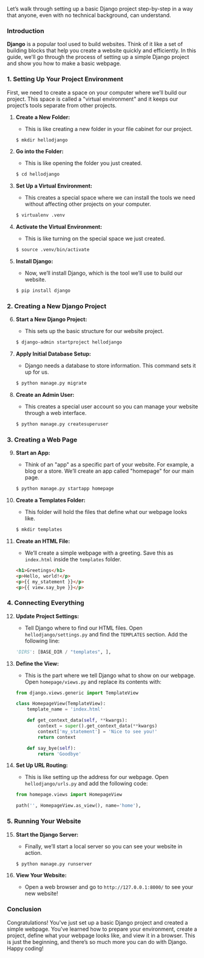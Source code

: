 Let’s walk through setting up a basic Django project step-by-step in a way that anyone, even with no technical background, can understand.

### Introduction

**Django** is a popular tool used to build websites. Think of it like a set of building blocks that help you create a website quickly and efficiently. In this guide, we'll go through the process of setting up a simple Django project and show you how to make a basic webpage.

### 1. Setting Up Your Project Environment

First, we need to create a space on your computer where we’ll build our project. This space is called a "virtual environment" and it keeps our project’s tools separate from other projects. 

1. **Create a New Folder:**
   - This is like creating a new folder in your file cabinet for our project.
   ```bash
   $ mkdir hellodjango
   ```

2. **Go into the Folder:**
   - This is like opening the folder you just created.
   ```bash
   $ cd hellodjango
   ```

3. **Set Up a Virtual Environment:**
   - This creates a special space where we can install the tools we need without affecting other projects on your computer.
   ```bash
   $ virtualenv .venv
   ```

4. **Activate the Virtual Environment:**
   - This is like turning on the special space we just created.
   ```bash
   $ source .venv/bin/activate
   ```

5. **Install Django:**
   - Now, we’ll install Django, which is the tool we’ll use to build our website.
   ```bash
   $ pip install django
   ```

### 2. Creating a New Django Project

6. **Start a New Django Project:**
   - This sets up the basic structure for our website project.
   ```bash
   $ django-admin startproject hellodjango
   ```

7. **Apply Initial Database Setup:**
   - Django needs a database to store information. This command sets it up for us.
   ```bash
   $ python manage.py migrate
   ```

8. **Create an Admin User:**
   - This creates a special user account so you can manage your website through a web interface.
   ```bash
   $ python manage.py createsuperuser
   ```

### 3. Creating a Web Page

9. **Start an App:**
   - Think of an "app" as a specific part of your website. For example, a blog or a store. We’ll create an app called "homepage" for our main page.
   ```bash
   $ python manage.py startapp homepage
   ```

10. **Create a Templates Folder:**
    - This folder will hold the files that define what our webpage looks like.
    ```bash
    $ mkdir templates
    ```

11. **Create an HTML File:**
    - We’ll create a simple webpage with a greeting. Save this as `index.html` inside the `templates` folder.
    ```html
    <h1>Greetings</h1>
    <p>Hello, world!</p>
    <p>{{ my_statement }}</p>
    <p>{{ view.say_bye }}</p>
    ```

### 4. Connecting Everything

12. **Update Project Settings:**
    - Tell Django where to find our HTML files. Open `hellodjango/settings.py` and find the `TEMPLATES` section. Add the following line:
    ```python
    'DIRS': [BASE_DIR / "templates", ],
    ```

13. **Define the View:**
    - This is the part where we tell Django what to show on our webpage. Open `homepage/views.py` and replace its contents with:
    ```python
    from django.views.generic import TemplateView

    class HomepageView(TemplateView):
        template_name = 'index.html'

        def get_context_data(self, **kwargs):
            context = super().get_context_data(**kwargs)
            context['my_statement'] = 'Nice to see you!'
            return context

        def say_bye(self):
            return 'Goodbye'
    ```

14. **Set Up URL Routing:**
    - This is like setting up the address for our webpage. Open `hellodjango/urls.py` and add the following code:
    ```python
    from homepage.views import HomepageView
    
    path('', HomepageView.as_view(), name='home'),
    ```

### 5. Running Your Website

15. **Start the Django Server:**
    - Finally, we’ll start a local server so you can see your website in action.
    ```bash
    $ python manage.py runserver
    ```

16. **View Your Website:**
    - Open a web browser and go to `http://127.0.0.1:8000/` to see your new website!

### Conclusion

Congratulations! You've just set up a basic Django project and created a simple webpage. You've learned how to prepare your environment, create a project, define what your webpage looks like, and view it in a browser. This is just the beginning, and there’s so much more you can do with Django. Happy coding!